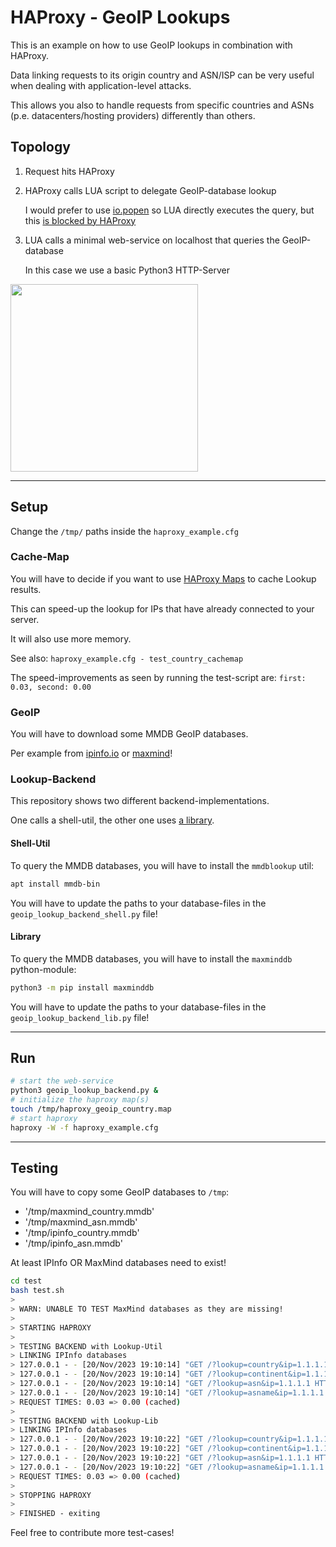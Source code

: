 # HAProxy - GeoIP Lookups

This is an example on how to use GeoIP lookups in combination with HAProxy.

Data linking requests to its origin country and ASN/ISP can be very useful when dealing with application-level attacks.

This allows you also to handle requests from specific countries and ASNs (p.e. datacenters/hosting providers) differently than others.

## Topology

1. Request hits HAProxy

2. HAProxy calls LUA script to delegate GeoIP-database lookup

   I would prefer to use [io.popen](https://www.lua.org/manual/5.1/manual.html#pdf-io.popen) so LUA directly executes the query, but this [is blocked by HAProxy](https://discourse.haproxy.org/t/haproxy-1-8-update-to-2-7-3-lua-issues/8454)

3. LUA calls a minimal web-service on localhost that queries the GeoIP-database

   In this case we use a basic Python3 HTTP-Server

<img src="https://raw.githubusercontent.com/superstes/haproxy-geoip-lua/latest/topology.svg" width=300>

----

## Setup

Change the `/tmp/` paths inside the `haproxy_example.cfg`


### Cache-Map

You will have to decide if you want to use [HAProxy Maps](https://www.haproxy.com/blog/introduction-to-haproxy-maps) to cache Lookup results.

This can speed-up the lookup for IPs that have already connected to your server.

It will also use more memory.

See also: `haproxy_example.cfg - test_country_cachemap`

The speed-improvements as seen by running the test-script are: `first: 0.03, second: 0.00`

### GeoIP

You will have to download some MMDB GeoIP databases.

Per example from [ipinfo.io](https://ipinfo.io/account/data-downloads) or [maxmind](https://maxmind.com)!


### Lookup-Backend

This repository shows two different backend-implementations.

One calls a shell-util, the other one uses [a library](https://github.com/maxmind/MaxMind-DB-Reader-python).

#### Shell-Util

To query the MMDB databases, you will have to install the `mmdblookup` util:

```bash
apt install mmdb-bin
```

You will have to update the paths to your database-files in the `geoip_lookup_backend_shell.py` file!

#### Library

To query the MMDB databases, you will have to install the `maxminddb` python-module:

```bash
python3 -m pip install maxminddb
```

You will have to update the paths to your database-files in the `geoip_lookup_backend_lib.py` file!


----

## Run

```bash
# start the web-service
python3 geoip_lookup_backend.py &
# initialize the haproxy map(s)
touch /tmp/haproxy_geoip_country.map
# start haproxy
haproxy -W -f haproxy_example.cfg
```

----

## Testing

You will have to copy some GeoIP databases to `/tmp`:

* '/tmp/maxmind_country.mmdb'
* '/tmp/maxmind_asn.mmdb'
* '/tmp/ipinfo_country.mmdb'
* '/tmp/ipinfo_asn.mmdb'

At least IPInfo OR MaxMind databases need to exist!

```bash
cd test
bash test.sh
> 
> WARN: UNABLE TO TEST MaxMind databases as they are missing!
> 
> STARTING HAPROXY
> 
> TESTING BACKEND with Lookup-Util
> LINKING IPInfo databases
> 127.0.0.1 - - [20/Nov/2023 19:10:14] "GET /?lookup=country&ip=1.1.1.1 HTTP/1.1" 200 -
> 127.0.0.1 - - [20/Nov/2023 19:10:14] "GET /?lookup=continent&ip=1.1.1.1 HTTP/1.1" 200 -
> 127.0.0.1 - - [20/Nov/2023 19:10:14] "GET /?lookup=asn&ip=1.1.1.1 HTTP/1.1" 200 -
> 127.0.0.1 - - [20/Nov/2023 19:10:14] "GET /?lookup=asname&ip=1.1.1.1 HTTP/1.1" 200 -
> REQUEST TIMES: 0.03 => 0.00 (cached)
> 
> TESTING BACKEND with Lookup-Lib
> LINKING IPInfo databases
> 127.0.0.1 - - [20/Nov/2023 19:10:22] "GET /?lookup=country&ip=1.1.1.1 HTTP/1.1" 200 -
> 127.0.0.1 - - [20/Nov/2023 19:10:22] "GET /?lookup=continent&ip=1.1.1.1 HTTP/1.1" 200 -
> 127.0.0.1 - - [20/Nov/2023 19:10:22] "GET /?lookup=asn&ip=1.1.1.1 HTTP/1.1" 200 -
> 127.0.0.1 - - [20/Nov/2023 19:10:22] "GET /?lookup=asname&ip=1.1.1.1 HTTP/1.1" 200 -
> REQUEST TIMES: 0.03 => 0.00 (cached)
>
> STOPPING HAPROXY
>
> FINISHED - exiting
```

Feel free to contribute more test-cases!
